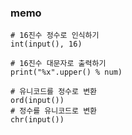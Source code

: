 ### memo

```
# 16진수 정수로 인식하기
int(input(), 16)
```

```
# 16진수 대문자로 출력하기
print("%x".upper() % num)
```

```
# 유니코드를 정수로 변환
ord(input())
# 정수를 유니코드로 변환
chr(input())
```
